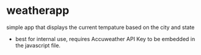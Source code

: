 # weatherapp
simple app that displays the current tempature based on the city and state
* best for internal use, requires Accuweather API Key to be embedded in the javascript file.
